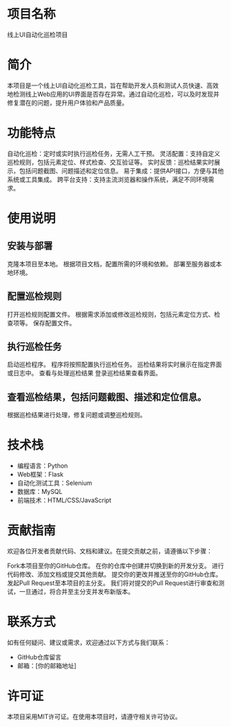 # 项目名称
线上UI自动化巡检项目

# 简介
本项目是一个线上UI自动化巡检工具，旨在帮助开发人员和测试人员快速、高效地检测线上Web应用的UI界面是否存在异常。通过自动化巡检，可以及时发现并修复潜在的问题，提升用户体验和产品质量。

# 功能特点
自动化巡检：定时或实时执行巡检任务，无需人工干预。
灵活配置：支持自定义巡检规则，包括元素定位、样式检查、交互验证等。
实时反馈：巡检结果实时展示，包括问题截图、问题描述和定位信息。
易于集成：提供API接口，方便与其他系统或工具集成。
跨平台支持：支持主流浏览器和操作系统，满足不同环境需求。
# 使用说明
## 安装与部署
克隆本项目至本地。
根据项目文档，配置所需的环境和依赖。
部署至服务器或本地环境。
## 配置巡检规则
打开巡检规则配置文件。
根据需求添加或修改巡检规则，包括元素定位方式、检查项等。
保存配置文件。
## 执行巡检任务
启动巡检程序。
程序将按照配置执行巡检任务。
巡检结果将实时展示在指定界面或日志中。
查看与处理巡检结果
登录巡检结果查看界面。
## 查看巡检结果，包括问题截图、描述和定位信息。
根据巡检结果进行处理，修复问题或调整巡检规则。
# 技术栈
- 编程语言：Python
- Web框架：Flask
- 自动化测试工具：Selenium
- 数据库：MySQL
- 前端技术：HTML/CSS/JavaScript
# 贡献指南
欢迎各位开发者贡献代码、文档和建议。在提交贡献之前，请遵循以下步骤：

Fork本项目至你的GitHub仓库。
在你的仓库中创建并切换到新的开发分支。
进行代码修改、添加文档或提交其他贡献。
提交你的更改并推送至你的GitHub仓库。
发起Pull Request至本项目的主分支。
我们将对提交的Pull Request进行审查和测试，一旦通过，将合并至主分支并发布新版本。

# 联系方式
如有任何疑问、建议或需求，欢迎通过以下方式与我们联系：

- GitHub仓库留言
- 邮箱：[你的邮箱地址]
# 许可证
本项目采用MIT许可证。在使用本项目时，请遵守相关许可协议。